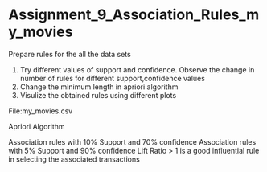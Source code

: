 # Assignment_9_Association_Rules_my_movies


Prepare rules for the all the data sets 
1) Try different values of support and confidence. Observe the change in number of rules for different support,confidence values
2) Change the minimum length in apriori algorithm
3) Visulize the obtained rules using different plots 

File:my_movies.csv

Apriori Algorithm

Association rules with 10% Support and 70% confidence
Association rules with 5% Support and 90% confidence
Lift Ratio > 1 is a good influential rule in selecting the associated transactions
